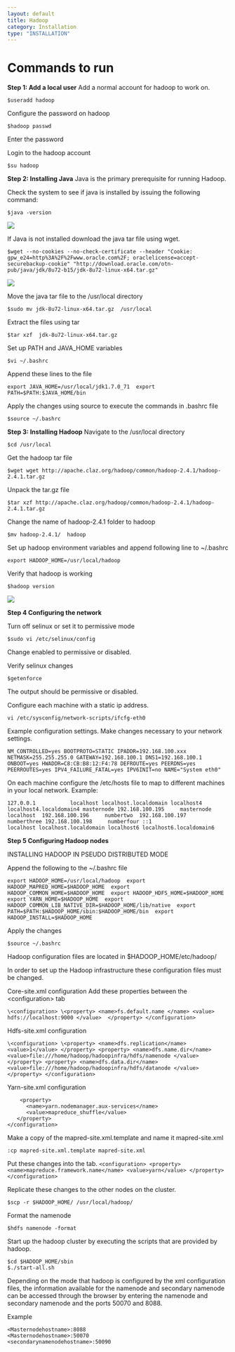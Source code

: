 ```yaml
---
layout: default
title: Hadoop
category: Installation
type: "INSTALLATION"
---
```


# Commands to run

**Step 1: Add a local user**
Add a normal account for hadoop to work on. 

    $useradd hadoop

Configure the password on hadoop

    $hadoop passwd

Enter the password

Login to the hadoop account 

    $su hadoop

**Step 2: Installing Java**
Java is the primary prerequisite for running Hadoop. 

Check the system to see if java is installed by issuing the following command:

    $java -version
    
![](https://dl.dropboxusercontent.com/s/3o0i31dp5hbqhiy/Java%20version.PNG?dl=0)

If Java is not installed download the java tar file using wget.

    $wget --no-cookies --no-check-certificate --header "Cookie: gpw_e24=http%3A%2F%2Fwww.oracle.com%2F; oraclelicense=accept-securebackup-cookie" "http://download.oracle.com/otn-pub/java/jdk/8u72-b15/jdk-8u72-linux-x64.tar.gz"

![](https://dl.dropboxusercontent.com/s/2ikw7eug8gc80mn/wget.PNG?dl=0)

Move the java tar file to the /usr/local directory

    $sudo mv jdk-8u72-linux-x64.tar.gz  /usr/local

Extract the files using tar

    $tar xzf  jdk-8u72-linux-x64.tar.gz

Set up PATH and JAVA_HOME variables

    $vi ~/.bashrc

Append these lines to the file

`export JAVA_HOME=/usr/local/jdk1.7.0_71 
export PATH=$PATH:$JAVA_HOME/bin
`

Apply the changes using source to execute the commands in .bashrc file

    $source ~/.bashrc

**Step 3: Installing Hadoop**
Navigate to the /usr/local directory

    $cd /usr/local

Get the hadoop tar file

    $wget wget http://apache.claz.org/hadoop/common/hadoop-2.4.1/hadoop-2.4.1.tar.gz

Unpack the tar.gz file

    $tar xzf http://apache.claz.org/hadoop/common/hadoop-2.4.1/hadoop-2.4.1.tar.gz

Change the name of hadoop-2.4.1 folder to hadoop

    $mv hadoop-2.4.1/  hadoop

Set up hadoop environment variables and append following line to ~/.bashrc
    
    export HADOOP_HOME=/usr/local/hadoop

Verify that hadoop is working

    $hadoop version
    
![](https://dl.dropboxusercontent.com/s/rmmaog4ttt01z2u/Hadoop%20version.PNG?dl=0)

**Step 4 Configuring the network**

Turn off selinux or set it to permissive mode

    $sudo vi /etc/selinux/config

Change enabled to permissive or disabled.

Verify selinux changes

    $getenforce
The output should be permissive or disabled.


Configure each machine with a static ip address.

    vi /etc/sysconfig/network-scripts/ifcfg-eth0

Example configuration settings. Make changes necessary to your network settings.

`NM_CONTROLLED=yes
BOOTPROTO=STATIC
IPADDR=192.168.100.xxx
NETMASK=255.255.255.0
GATEWAY=192.168.100.1
DNS1=192.168.100.1
ONBOOT=yes
HWADDR=C8:CB:B8:12:F4:78
DEFROUTE=yes
PEERDNS=yes
PEERROUTES=yes
IPV4_FAILURE_FATAL=yes
IPV6INIT=no
NAME="System eth0"
`

On each machine configure the /etc/hosts file to map to different machines in your local network.
Example:

`127.0.0.1           localhost localhost.localdomain localhost4 
                        localhost4.localdomain4 masternode
192.168.100.195	    masternode localhost 
192.168.100.196	    numbertwo 
192.168.100.197     numberthree
192.168.100.198	    numberfour
::1                 localhost localhost.localdomain localhost6
                        localhost6.localdomain6
`

**Step 5 Configuring Hadoop nodes**

INSTALLING HADOOP IN PSEUDO DISTRIBUTED MODE

Append the following to the ~/.bashrc file

`export HADOOP_HOME=/usr/local/hadoop 
export HADOOP_MAPRED_HOME=$HADOOP_HOME 
export HADOOP_COMMON_HOME=$HADOOP_HOME 
export HADOOP_HDFS_HOME=$HADOOP_HOME 
export YARN_HOME=$HADOOP_HOME 
export HADOOP_COMMON_LIB_NATIVE_DIR=$HADOOP_HOME/lib/native 
export PATH=$PATH:$HADOOP_HOME/sbin:$HADOOP_HOME/bin 
export HADOOP_INSTALL=$HADOOP_HOME
`

Apply the changes

    $source ~/.bashrc

Hadoop configuration files are located in $HADOOP_HOME/etc/hadoop/

In order to set up the Hadoop infrastructure these configuration files must be changed. 

Core-site.xml configuration
Add these properties between the \<configuration> tab

`\<configuration>
   \<property>
      <name>fs.default.name </name>
      <value> hdfs://localhost:9000 </value> 
   </property>
</configuration>
`

Hdfs-site.xml configuration

`\<configuration>
   \<property>
      <name>dfs.replication</name>
      <value>1</value>
   </property>
   <property>
      <name>dfs.name.dir</name>
      <value>file:///home/hadoop/hadoopinfra/hdfs/namenode </value>
   </property>
   <property>
      <name>dfs.data.dir</name> 
      <value>file:///home/hadoop/hadoopinfra/hdfs/datanode </value> 
   </property>
</configuration>
`

Yarn-site.xml configuration 

```<configuration>
    <property>
      <name>yarn.nodemanager.aux-services</name>
      <value>mapreduce_shuffle</value> 
   </property>
</configuration>
```

Make a copy of the mapred-site.xml.template and name it mapred-site.xml

    :cp mapred-site.xml.template mapred-site.xml

Put these changes into the <configuration> tab.
`<configuration>
    <property> 
      <name>mapreduce.framework.name</name>
      <value>yarn</value>
   </property>
</configuration>
`

Replicate these changes to the other nodes on the cluster.

    $scp -r $HADOOP_HOME/ /usr/local/hadoop/

Format the namenode

    $hdfs namenode -format

Start up the hadoop cluster by executing the scripts that are provided by hadoop.

    $cd $HADOOP_HOME/sbin
    $./start-all.sh


Depending on the mode that hadoop is configured by the xml configuration files, the information available for the namenode and secondary namenode can be accessed through the browser by entering the namenode and secondary namenode and the ports 50070 and 8088.

Example 

    <Masternodehostname>:8088
    <Masternodehostname>:50070
    <secondarynamenodehostname>:50090
